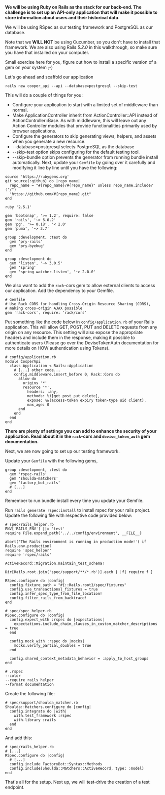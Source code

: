**We will be using Ruby on Rails as the stack for our back-end. The challenge is to set up an API-only application that will make it possible to store information about users and their historical data.**

We will be using RSpec as our testing framework and PostgreSQL as our database.

Note that we **WILL NOT** be using Cucumber, so you don't have to install that framework. We are also using Rails _5.2.0_ in this walkthrough, so make sure you have that installed on your computer.

Small exercise here for you, figure out how to install a specific version of a gem on your system ;-)

Let's go ahead and scaffold our application
```
rails new cooper_api --api --database=postgresql --skip-test
```

This will do a couple of things for you:

*   Configure your application to start with a limited set of middleware than normal.
*   Make ApplicationController inherit from ActionController::API instead of ActionController::Base. As with middleware, this will leave out any Action Controller modules that provide functionalities primarily used by browser applications.
*   Configure the generators to skip generating views, helpers, and assets when you generate a new resource.
*   --database=postgresql selects PostgreSQL as the database
*   --skip-test option skips configuring for the default testing tool.
*   --skip-bundle option prevents the generator from running bundle install automatically. Next, update your `Gemfile` by going over it carefully and modifying it line by line until you have the following:
```
source 'https://rubygems.org'
git_source(:github) do |repo_name|
  repo_name = "#{repo_name}/#{repo_name}" unless repo_name.include?("/")
  "https://github.com/#{repo_name}.git"
end

ruby '2.5.1'

gem 'bootsnap', '>= 1.2', require: false
gem 'rails', '~> 6.0.2'
gem 'pg', '>= 0.18', '< 2.0'
gem 'puma', '~> 3.7'

group :development, :test do
  gem 'pry-rails'
  gem 'pry-byebug'
end

group :development do
  gem 'listen', '~> 3.0.5'
  gem 'spring'
  gem 'spring-watcher-listen', '~> 2.0.0'
end
```
We also want to add the `rack`-cors gem to allow external clients to access our application. Add the dependency to your Gemfile.
```
# Gemfile
# Use Rack CORS for handling Cross-Origin Resource Sharing (CORS),
# making cross-origin AJAX possible 
gem 'rack-cors', require: 'rack/cors'
```

Put something like the code below in `config/application.rb` of your Rails application. This will allow GET, POST, PUT and DELETE requests from any origin on any resource. This setting will also expose the appropriate headers and include them in the response, making it possible to authenticate users (Please go over the DeviseTokenAuth documentation for more details on HOW authentication using Tokens).
```
# config/application.rb
module CooperApi
  class Application < Rails::Application
    # [...] other code...
    config.middleware.insert_before 0, Rack::Cors do
      allow do
        origins '*'
        resource '*', 
          headers: :any, 
          methods: %i[get post put delete],
          expose: %w(access-token expiry token-type uid client),
          max_age: 0
      end
    end
  end
end
```

**There are plenty of settings you can add to enhance the security of your application. Read about it in the `rack`-cors and `devise_token_auth` gem documentation.**

Next, we are now going to set up our testing framework.

Update your `Gemfile` with the following gems,
```
group :development, :test do
  gem 'rspec-rails'
  gem 'shoulda-matchers'
  gem 'factory_bot_rails'
  # [...]
end
```

Remember to run bundle install every time you update your Gemfile.

Run `rails generate rspec:install` to install rspec for your rails project. Update the following file with respective code provided below:
```
# spec/rails_helper.rb
ENV['RAILS_ENV'] ||= 'test'
require File.expand_path('../../config/environment', __FILE__)

abort('The Rails environment is running in production mode!') if Rails.env.production?
require 'spec_helper'
require 'rspec/rails'

ActiveRecord::Migration.maintain_test_schema!

Dir[Rails.root.join('spec/support/**/*.rb')].each { |f| require f }

RSpec.configure do |config|
  config.fixture_path = "#{::Rails.root}/spec/fixtures"
  config.use_transactional_fixtures = true
  config.infer_spec_type_from_file_location!
  config.filter_rails_from_backtrace!
end
```
```
# spec/spec_helper.rb
RSpec.configure do |config|
  config.expect_with :rspec do |expectations|
    expectations.include_chain_clauses_in_custom_matcher_descriptions = true
  end

  config.mock_with :rspec do |mocks|
    mocks.verify_partial_doubles = true
  end

  config.shared_context_metadata_behavior = :apply_to_host_groups
end
```
```
# .rspec
--color
--require rails_helper
--format documentation
```

Create the following file:
```
# spec/support/shoulda_matcher.rb
Shoulda::Matchers.configure do |config|
  config.integrate do |with|
    with.test_framework :rspec
    with.library :rails
  end
end
```

And add this:
```
# spec/rails_helper.rb
# [...]
RSpec.configure do |config|
  # [...]
  config.include FactoryBot::Syntax::Methods
  config.include(Shoulda::Matchers::ActiveRecord, type: :model)
end
```

That's all for the setup. Next up, we will test-drive the creation of a test endpoint.
